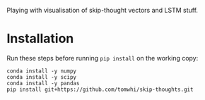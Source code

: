 Playing with visualisation of skip-thought vectors and LSTM stuff.

# Installation

Run these steps before running `pip install` on the working copy:

```
conda install -y numpy
conda install -y scipy
conda install -y pandas
pip install git+https://github.com/tomwhi/skip-thoughts.git
```